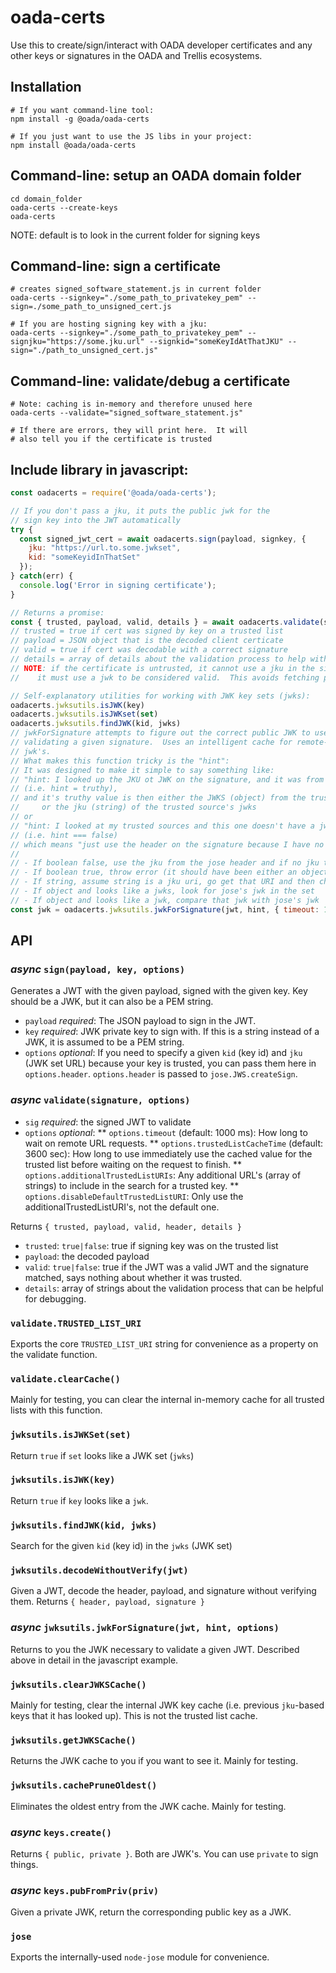 # oada-certs #

Use this to create/sign/interact with OADA developer certificates and any other keys or signatures in the OADA and Trellis ecosystems.

## Installation ##
```shell
# If you want command-line tool:
npm install -g @oada/oada-certs

# If you just want to use the JS libs in your project:
npm install @oada/oada-certs
```

## Command-line: setup an OADA domain folder ##
```shell
cd domain_folder
oada-certs --create-keys
oada-certs
```
NOTE: default is to look in the current folder for signing keys

## Command-line: sign a certificate ##
```shell
# creates signed_software_statement.js in current folder
oada-certs --signkey="./some_path_to_privatekey_pem" --sign=./some_path_to_unsigned_cert.js

# If you are hosting signing key with a jku:
oada-certs --signkey="./some_path_to_privatekey_pem" --signjku="https://some.jku.url" --signkid="someKeyIdAtThatJKU" --sign="./path_to_unsigned_cert.js"
```

## Command-line: validate/debug a certificate
```shell
# Note: caching is in-memory and therefore unused here
oada-certs --validate="signed_software_statement.js"

# If there are errors, they will print here.  It will
# also tell you if the certificate is trusted
```

## Include library in javascript: ##
```javascript
const oadacerts = require('@oada/oada-certs');

// If you don't pass a jku, it puts the public jwk for the
// sign key into the JWT automatically
try {
  const signed_jwt_cert = await oadacerts.sign(payload, signkey, { 
    jku: "https://url.to.some.jwkset", 
    kid: "someKeyidInThatSet"
  });
} catch(err) {
  console.log('Error in signing certificate');
}

// Returns a promise:
const { trusted, payload, valid, details } = await oadacerts.validate(signed_jwt_cert);
// trusted = true if cert was signed by key on a trusted list
// payload = JSON object that is the decoded client certicate
// valid = true if cert was decodable with a correct signature
// details = array of details about the validation process to help with debugging a cert
// NOTE: if the certificate is untrusted, it cannot use a jku in the signature, 
//    it must use a jwk to be considered valid.  This avoids fetching potentially malicious URL's.

// Self-explanatory utilities for working with JWK key sets (jwks):
oadacerts.jwksutils.isJWK(key)
oadacerts.jwksutils.isJWKset(set)
oadacerts.jwksutils.findJWK(kid, jwks)
// jwkForSignature attempts to figure out the correct public JWK to use in
// validating a given signature.  Uses an intelligent cache for remote-hosted
// jwk's.  
// What makes this function tricky is the "hint":
// It was designed to make it simple to say something like:
// "hint: I looked up the JKU ot JWK on the signature, and it was from a trusted source." 
// (i.e. hint = truthy), 
// and it's truthy value is then either the JWKS (object) from the trusted source, 
//     or the jku (string) of the trusted source's jwks
// or 
// "hint: I looked at my trusted sources and this one doesn't have a jwk or jku that matches." 
// (i.e. hint === false)
// which means "just use the header on the signature because I have no outside reference that verifies it"
//
// - If boolean false, use the jku from the jose header and if no jku then use jose's jwk
// - If boolean true, throw error (it should have been either an object or a string)
// - If string, assume string is a jku uri, go get that URI and then check jose's jwk against it
// - If object and looks like a jwks, look for jose's jwk in the set
// - If object and looks like a jwk, compare that jwk with jose's jwk
const jwk = oadacerts.jwksutils.jwkForSignature(jwt, hint, { timeout: 1000 })
```

## API

### _async_ `sign(payload, key, options)`
Generates a JWT with the given payload, signed with the given key.  Key should be a JWK, but it can also be a PEM string.
* `payload` _required_: The JSON payload to sign in the JWT.
* `key` _required_: JWK private key to sign with.  If this is a string instead of a JWK, it is assumed to be a PEM string.
* `options` _optional_: If you need to specify a given `kid` (key id) and `jku` (JWK set URL) because your key is
trusted, you can pass them here in `options.header`.  `options.header` is passed to `jose.JWS.createSign`.

### _async_ `validate(signature, options)`
* `sig` _required_: the signed JWT to validate
* `options` _optional_: 
** `options.timeout` (default: 1000 ms): How long to wait on remote URL requests.
** `options.trustedListCacheTime` (default: 3600 sec): How long to use immediately use the cached value for the trusted list before
                                                       waiting on the request to finish.
** `options.additionalTrustedListURIs`: Any additional URL's (array of strings) to include in the search for a trusted key.
** `options.disableDefaultTrustedListURI`: Only use the additionalTrustedListURI's, not the default one.

Returns `{ trusted, payload, valid, header, details }`
* `trusted`: `true|false`: true if signing key was on the trusted list
* `payload`: the decoded payload
* `valid`: `true|false`: true if the JWT was a valid JWT and the signature matched, says nothing about whether it was trusted.
* `details`: array of strings about the validation process that can be helpful for debugging.

### `validate.TRUSTED_LIST_URI`
Exports the core `TRUSTED_LIST_URI` string for convenience as a property on the validate function.

### `validate.clearCache()`
Mainly for testing, you can clear the internal in-memory cache for all trusted lists with this function.

### `jwksutils.isJWKSet(set)`
Return `true` if `set` looks like a JWK set (`jwks`)

### `jwksutils.isJWK(key)`
Return `true` if `key` looks like a `jwk`.

### `jwksutils.findJWK(kid, jwks)`
Search for the given `kid` (key id) in the `jwks` (JWK set)

### `jwksutils.decodeWithoutVerify(jwt)`
Given a JWT, decode the header, payload, and signature without verifying them.
Returns `{ header, payload, signature }`

### _async_ `jwksutils.jwkForSignature(jwt, hint, options)`
Returns to you the JWK necessary to validate a given JWT.  Described above in detail in the javascript example.

### `jwksutils.clearJWKSCache()`
Mainly for testing, clear the internal JWK key cache (i.e. previous `jku`-based keys that it has looked up).  This is not the trusted list cache.

### `jwksutils.getJWKSCache()`
Returns the JWK cache to you if you want to see it.  Mainly for testing.

### `jwksutils.cachePruneOldest()`
 Eliminates the oldest entry from the JWK cache.  Mainly for testing.
 
### _async_ `keys.create()`
Returns `{ public, private }`.  Both are JWK's.  You can use `private` to sign things.
 
### _async_ `keys.pubFromPriv(priv)`
Given a private JWK, return the corresponding public key as a JWK.
 
### `jose`
Exports the internally-used `node-jose` module for convenience.
